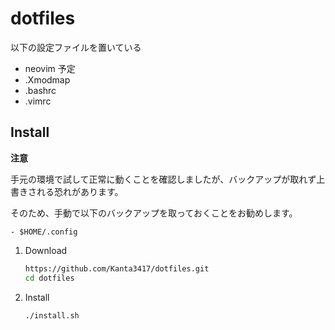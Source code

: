 # dotfiles

以下の設定ファイルを置いている
- neovim
予定
- .Xmodmap
- .bashrc
- .vimrc

## Install
**注意**

手元の環境で試して正常に動くことを確認しましたが、バックアップが取れず上書きされる恐れがあります。

そのため、手動で以下のバックアップを取っておくことをお勧めします。

    - $HOME/.config

1. Download

    ```bash
    https://github.com/Kanta3417/dotfiles.git
    cd dotfiles
    ```

1. Install

    ```bash
    ./install.sh
    ```

